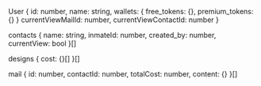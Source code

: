 User {
    id: number,
    name: string,
    wallets: {
        free_tokens: {},
        premium_tokens: {}
    }
    currentViewMailId: number,
    currentViewContactId: number
}

contacts {
    name: string,
    inmateId: number,
    created_by: number,
    currentView: bool 
}[]

designs {
    cost: {}[]
}[]

mail {
    id: number,
    contactId: number,
    totalCost: number,
    content: {}
}[]